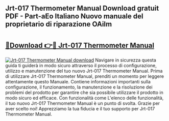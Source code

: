 ## Jrt-017 Thermometer Manual Download gratuit PDF - Part-aEo Italiano Nuovo manuale del proprietario di riparazione OAiIm

# <h2><a href="http://dfgjg7.blite.top/?on=Jrt-017+Thermometer+Manual">🔗Download 👉🔴 Jrt-017 Thermometer Manual</a></h2>

[![Jrt-017 Thermometer Manual download](https://i.imgur.com/lujVjoI.png)](http://dfgjg7.blite.top/?on=Jrt-017+Thermometer+Manual)
Navigare in sicurezza questa guida ti guiderà in modo sicuro attraverso il processo di configurazione, utilizzo e manutenzione del tuo nuovo Jrt-017 Thermometer Manual. Prima di utilizzare Jrt-017 Thermometer Manual, prenditi un momento per leggere attentamente questo Manuale. Contiene informazioni importanti sulla configurazione, il funzionamento, la manutenzione e la risoluzione dei problemi del prodotto per garantire che sia possibile utilizzare il prodotto in modo sicuro ed efficace. Con funzionalità come L'elenco delle funzionalità, il tuo nuovo Jrt-017 Thermometer Manual è un punto di svolta. Grazie per aver scelto noi! Apprezziamo la tua fiducia e il tuo supporto per Jrt-017 Thermometer Manual.
